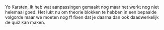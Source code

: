 Yo Karsten, ik heb wat aanpassingen gemaakt nog maar het werkt nog niet helemaal goed. Het lukt nu om theorie blokken te hebben in een bepaalde volgorde maar we moeten nog ff fixen dat je daarna dan ook daadwerkelijk de quiz kan maken.